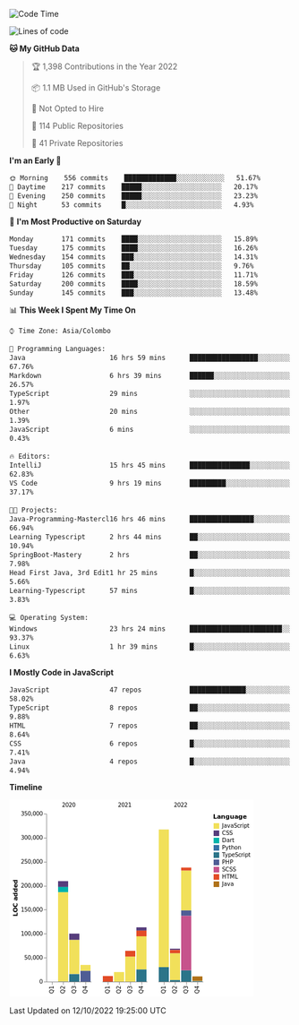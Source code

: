 
<!--START_SECTION:waka-->
![Code Time](http://img.shields.io/badge/Code%20Time-724%20hrs%2052%20mins-blue)

![Lines of code](https://img.shields.io/badge/From%20Hello%20World%20I%27ve%20Written-1%20Million%20lines%20of%20code-blue)

**🐱 My GitHub Data** 

> 🏆 1,398 Contributions in the Year 2022
 > 
> 📦 1.1 MB Used in GitHub's Storage 
 > 
> 🚫 Not Opted to Hire
 > 
> 📜 114 Public Repositories 
 > 
> 🔑 41 Private Repositories  
 > 
**I'm an Early 🐤** 

```text
🌞 Morning    556 commits    █████████████░░░░░░░░░░░░   51.67% 
🌆 Daytime    217 commits    █████░░░░░░░░░░░░░░░░░░░░   20.17% 
🌃 Evening    250 commits    █████░░░░░░░░░░░░░░░░░░░░   23.23% 
🌙 Night      53 commits     █░░░░░░░░░░░░░░░░░░░░░░░░   4.93%

```
📅 **I'm Most Productive on Saturday** 

```text
Monday       171 commits    ████░░░░░░░░░░░░░░░░░░░░░   15.89% 
Tuesday      175 commits    ████░░░░░░░░░░░░░░░░░░░░░   16.26% 
Wednesday    154 commits    ███░░░░░░░░░░░░░░░░░░░░░░   14.31% 
Thursday     105 commits    ██░░░░░░░░░░░░░░░░░░░░░░░   9.76% 
Friday       126 commits    ███░░░░░░░░░░░░░░░░░░░░░░   11.71% 
Saturday     200 commits    ████░░░░░░░░░░░░░░░░░░░░░   18.59% 
Sunday       145 commits    ███░░░░░░░░░░░░░░░░░░░░░░   13.48%

```


📊 **This Week I Spent My Time On** 

```text
⌚︎ Time Zone: Asia/Colombo

💬 Programming Languages: 
Java                     16 hrs 59 mins      █████████████████░░░░░░░░   67.76% 
Markdown                 6 hrs 39 mins       ██████░░░░░░░░░░░░░░░░░░░   26.57% 
TypeScript               29 mins             ░░░░░░░░░░░░░░░░░░░░░░░░░   1.97% 
Other                    20 mins             ░░░░░░░░░░░░░░░░░░░░░░░░░   1.39% 
JavaScript               6 mins              ░░░░░░░░░░░░░░░░░░░░░░░░░   0.43%

🔥 Editors: 
IntelliJ                 15 hrs 45 mins      ███████████████░░░░░░░░░░   62.83% 
VS Code                  9 hrs 19 mins       █████████░░░░░░░░░░░░░░░░   37.17%

🐱‍💻 Projects: 
Java-Programming-Mastercl16 hrs 46 mins      ████████████████░░░░░░░░░   66.94% 
Learning Typescript      2 hrs 44 mins       ██░░░░░░░░░░░░░░░░░░░░░░░   10.94% 
SpringBoot-Mastery       2 hrs               ██░░░░░░░░░░░░░░░░░░░░░░░   7.98% 
Head First Java, 3rd Edit1 hr 25 mins        █░░░░░░░░░░░░░░░░░░░░░░░░   5.66% 
Learning-Typescript      57 mins             █░░░░░░░░░░░░░░░░░░░░░░░░   3.83%

💻 Operating System: 
Windows                  23 hrs 24 mins      ███████████████████████░░   93.37% 
Linux                    1 hr 39 mins        █░░░░░░░░░░░░░░░░░░░░░░░░   6.63%

```

**I Mostly Code in JavaScript** 

```text
JavaScript               47 repos            ██████████████░░░░░░░░░░░   58.02% 
TypeScript               8 repos             ██░░░░░░░░░░░░░░░░░░░░░░░   9.88% 
HTML                     7 repos             ██░░░░░░░░░░░░░░░░░░░░░░░   8.64% 
CSS                      6 repos             █░░░░░░░░░░░░░░░░░░░░░░░░   7.41% 
Java                     4 repos             █░░░░░░░░░░░░░░░░░░░░░░░░   4.94%

```


**Timeline**

![Chart not found](https://raw.githubusercontent.com/ccweerasinghe1994/ccweerasinghe1994/master/charts/bar_graph.png) 


 Last Updated on 12/10/2022 19:25:00 UTC
<!--END_SECTION:waka-->
